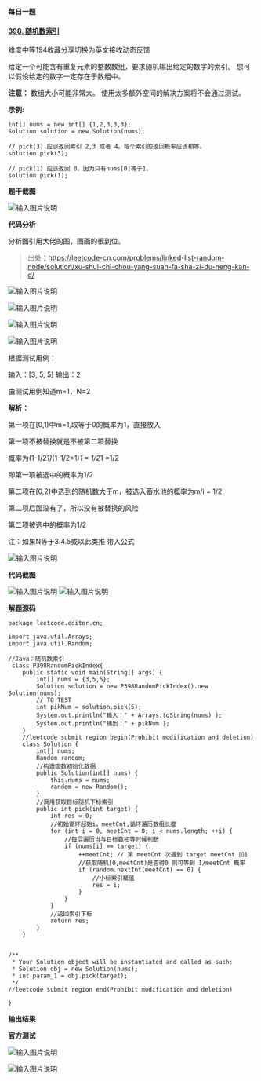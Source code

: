 **每日一题**

#### [398. 随机数索引](https://leetcode-cn.com/problems/random-pick-index/)

难度中等194收藏分享切换为英文接收动态反馈

给定一个可能含有重复元素的整数数组，要求随机输出给定的数字的索引。 您可以假设给定的数字一定存在于数组中。

**注意：**
数组大小可能非常大。 使用太多额外空间的解决方案将不会通过测试。

**示例:**

```
int[] nums = new int[] {1,2,3,3,3};
Solution solution = new Solution(nums);

// pick(3) 应该返回索引 2,3 或者 4。每个索引的返回概率应该相等。
solution.pick(3);

// pick(1) 应该返回 0。因为只有nums[0]等于1。
solution.pick(1);
```



**题干截图**

![输入图片说明](%E5%9B%BE%E7%89%87/%E6%AF%8F%E6%97%A5%E4%B8%80%E9%A2%98.png)

**代码分析**

分析图引用大佬的图，图画的很到位。

> 出处：https://leetcode-cn.com/problems/linked-list-random-node/solution/xu-shui-chi-chou-yang-suan-fa-sha-zi-du-neng-kan-d/

![输入图片说明](%E5%9B%BE%E7%89%87/%E5%88%86%E6%9E%901.png)

![输入图片说明](%E5%9B%BE%E7%89%87/%E5%88%86%E6%9E%902.png)

![输入图片说明](%E5%9B%BE%E7%89%87/%E5%88%86%E6%9E%903.png)

![输入图片说明](%E5%9B%BE%E7%89%87/%E5%88%86%E6%9E%904.png)


根据测试用例：

输入：[3, 5, 5]
输出：2

由测试用例知道m=1，N=2

 **解析：** 

第一项在[0,1)中m=1,取等于0的概率为1，直接放入

第一项不被替换就是不被第二项替换

概率为(1-1/2*1)*(1-1/2*1)*1 = 1/2*1 =1/2

即第一项被选中的概率为1/2


第二项在[0,2)中选到的随机数大于m，被选入蓄水池的概率为m/i = 1/2

第二项后面没有了，所以没有被替换的风险

第二项被选中的概率为1/2



注：如果N等于3.4.5或以此类推 带入公式

![输入图片说明](%E5%9B%BE%E7%89%87/%E5%88%86%E6%9E%905.png)

**代码截图**

![输入图片说明](%E5%9B%BE%E7%89%87/%E4%BB%A3%E7%A0%81%E8%A7%A3%E5%9B%BE1.png)
![输入图片说明](%E5%9B%BE%E7%89%87/%E4%BB%A3%E7%A0%81%E8%A7%A3%E5%9B%BE2.png)


**解题源码**


```
package leetcode.editor.cn;

import java.util.Arrays;
import java.util.Random;

//Java：随机数索引
 class P398RandomPickIndex{
    public static void main(String[] args) {
        int[] nums = {3,5,5};
        Solution solution = new P398RandomPickIndex().new Solution(nums);
        // TO TEST
        int pikNum = solution.pick(5);
        System.out.println("输入：" + Arrays.toString(nums) );
        System.out.println("输出：" + pikNum );
    }
    //leetcode submit region begin(Prohibit modification and deletion)
    class Solution {
        int[] nums;
        Random random;
        //构造函数初始化数据
        public Solution(int[] nums) {
            this.nums = nums;
            random = new Random();
        }
        //调用获取目标随机下标索引
        public int pick(int target) {
            int res = 0;
            //初始循环起始i，meetCnt,循环遍历数组长度
            for (int i = 0, meetCnt = 0; i < nums.length; ++i) {
                //每层遍历当与目标数相等时候判断
                if (nums[i] == target) {
                    ++meetCnt; // 第 meetCnt 次遇到 target meetCnt 加1
                    //获取随机[0,meetCnt)是否得0 则可等到 1/meetCnt 概率
                    if (random.nextInt(meetCnt) == 0) {
                        //小标索引赋值
                        res = i;
                    }
                }
            }
            //返回索引下标
            return res;
        }
    }


/**
 * Your Solution object will be instantiated and called as such:
 * Solution obj = new Solution(nums);
 * int param_1 = obj.pick(target);
 */
//leetcode submit region end(Prohibit modification and deletion)

}
```

**输出结果**




**官方测试**

![输入图片说明](%E5%9B%BE%E7%89%87/%E5%AE%98%E6%96%B9%E6%B5%8B%E8%AF%95.png)

![输入图片说明](%E5%9B%BE%E7%89%87/%E5%AE%98%E6%96%B9%E6%B5%8B%E8%AF%952.png)

